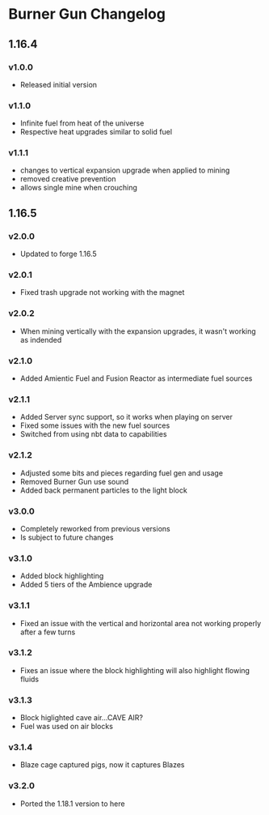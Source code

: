 # Burner Gun Changelog

## 1.16.4
### v1.0.0
- Released initial version
### v1.1.0
- Infinite fuel from heat of the universe
- Respective heat upgrades similar to solid fuel
### v1.1.1
- changes to vertical expansion upgrade when applied to mining
- removed creative prevention
- allows single mine when crouching
## 1.16.5
### v2.0.0
- Updated to forge 1.16.5
### v2.0.1
- Fixed trash upgrade not working with the magnet
### v2.0.2
- When mining vertically with the expansion upgrades, it wasn't working as indended
### v2.1.0
- Added Amientic Fuel and Fusion Reactor as intermediate fuel sources
### v2.1.1
- Added Server sync support, so it works when playing on server
- Fixed some issues with the new fuel sources
- Switched from using nbt data to capabilities
### v2.1.2
- Adjusted some bits and pieces regarding fuel gen and usage
- Removed Burner Gun use sound
- Added back permanent particles to the light block
### v3.0.0
- Completely reworked from previous versions
- Is subject to future changes
### v3.1.0
- Added block highlighting
- Added 5 tiers of the Ambience upgrade
### v3.1.1
- Fixed an issue with the vertical and horizontal area not working properly after a few turns
### v3.1.2
- Fixes an issue where the block highlighting will also highlight flowing fluids
### v3.1.3
- Block higlighted cave air...CAVE AIR?
- Fuel was used on air blocks
### v3.1.4
- Blaze cage captured pigs, now it captures Blazes
### v3.2.0
- Ported the 1.18.1 version to here